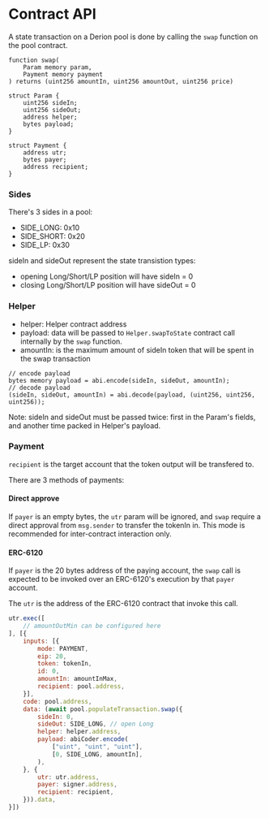 # Contract API

A state transaction on a Derion pool is done by calling the `swap` function on the pool contract.

```solidity
function swap(
    Param memory param,
    Payment memory payment
) returns (uint256 amountIn, uint256 amountOut, uint256 price)

struct Param {
    uint256 sideIn;
    uint256 sideOut;
    address helper;
    bytes payload;
}

struct Payment {
    address utr;
    bytes payer;
    address recipient;
}
```

### Sides

There's 3 sides in a pool:

* SIDE\_LONG: 0x10
* SIDE\_SHORT: 0x20
* SIDE\_LP: 0x30

sideIn and sideOut represent the state transistion types:

* opening Long/Short/LP position will have sideIn = 0
* closing Long/Short/LP position will have sideOut = 0

### Helper

* helper: Helper contract address
* payload: data will be passed to `Helper.swapToState` contract call internally by the `swap` function.
* amountIn: is the maximum amount of sideIn token that will be spent in the swap transaction

```solidity
// encode payload
bytes memory payload = abi.encode(sideIn, sideOut, amountIn);
// decode payload
(sideIn, sideOut, amountIn) = abi.decode(payload, (uint256, uint256, uint256));
```

Note: sideIn and sideOut must be passed twice: first in the Param's fields, and another time packed in Helper's payload.

### Payment

`recipient` is the target account that the token output will be transfered to.

There are 3 methods of payments:

#### Direct approve

If `payer` is an empty bytes, the `utr` param will be ignored, and `swap` require a direct approval from `msg.sender` to transfer the tokenIn in. This mode is recommended for inter-contract interaction only.

#### ERC-6120

If `payer` is the 20 bytes address of the paying account, the `swap` call is expected to be invoked over an ERC-6120's execution by that `payer` account.

The `utr` is the address of the ERC-6120 contract that invoke this call.

```javascript
utr.exec([
    // amountOutMin can be configured here
], [{
    inputs: [{
        mode: PAYMENT,
        eip: 20,
        token: tokenIn,
        id: 0,
        amountIn: amountInMax,
        recipient: pool.address,
    }],
    code: pool.address,
    data: (await pool.populateTransaction.swap({
        sideIn: 0,
        sideOut: SIDE_LONG, // open Long
        helper: helper.address,
        payload: abiCoder.encode(
            ["uint", "uint", "uint"],
            [0, SIDE_LONG, amountIn],
        ),
    }, {
        utr: utr.address,
        payer: signer.address,
        recipient: recipient,
    })).data,
}])
```
